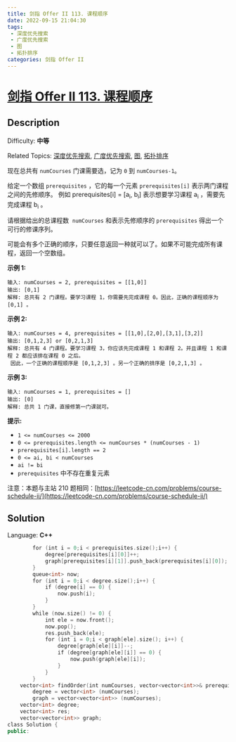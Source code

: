 ```yaml
---
title: 剑指 Offer II 113. 课程顺序
date: 2022-09-15 21:04:30
tags:
 - 深度优先搜索
 - 广度优先搜索
 - 图
 - 拓扑排序
categories: 剑指 Offer II
---
```


# [剑指 Offer II 113\. 课程顺序](https://leetcode.cn/problems/QA2IGt/)

## Description

Difficulty: **中等**  

Related Topics: [深度优先搜索](https://leetcode.cn/tag/depth-first-search/), [广度优先搜索](https://leetcode.cn/tag/breadth-first-search/), [图](https://leetcode.cn/tag/graph/), [拓扑排序](https://leetcode.cn/tag/topological-sort/)


现在总共有 `numCourses` 门课需要选，记为 `0` 到 `numCourses-1`。

给定一个数组 `prerequisites` ，它的每一个元素 `prerequisites[i]` 表示两门课程之间的先修顺序。 例如 prerequisites[i] = [a<sub>i</sub>, b<sub>i</sub>] 表示想要学习课程 a<sub>i</sub> ，需要先完成课程 b<sub>i</sub> 。

请根据给出的总课程数  `numCourses` 和表示先修顺序的 `prerequisites` 得出一个可行的修课序列。

可能会有多个正确的顺序，只要任意返回一种就可以了。如果不可能完成所有课程，返回一个空数组。

**示例 1:**

```
输入: numCourses = 2, prerequisites = [[1,0]] 
输出: [0,1]
解释: 总共有 2 门课程。要学习课程 1，你需要先完成课程 0。因此，正确的课程顺序为 [0,1] 。
```

**示例 2:**

```
输入: numCourses = 4, prerequisites = [[1,0],[2,0],[3,1],[3,2]]
输出: [0,1,2,3] or [0,2,1,3]
解释: 总共有 4 门课程。要学习课程 3，你应该先完成课程 1 和课程 2。并且课程 1 和课程 2 都应该排在课程 0 之后。
 因此，一个正确的课程顺序是 [0,1,2,3] 。另一个正确的排序是 [0,2,1,3] 。
```

**示例 3:**

```
输入: numCourses = 1, prerequisites = [] 
输出: [0]
解释: 总共 1 门课，直接修第一门课就可。
```

**提示:**

*   `1 <= numCourses <= 2000`
*   `0 <= prerequisites.length <= numCourses * (numCourses - 1)`
*   `prerequisites[i].length == 2`
*   `0 <= ai, bi < numCourses`
*   `ai != bi`
*   `prerequisites` 中不存在重复元素

注意：本题与主站 210 题相同：[https://leetcode-cn.com/problems/course-schedule-ii/](https://leetcode-cn.com/problems/course-schedule-ii/)


## Solution

Language: **C++**

```c++
        for (int i = 0;i < prerequisites.size();i++) {
            degree[prerequisites[i][0]]++;
            graph[prerequisites[i][1]].push_back(prerequisites[i][0]);
        }
        queue<int> now;
        for (int i = 0;i < degree.size();i++) {
            if (degree[i] == 0) {
                now.push(i);
            }
        }
        while (now.size() != 0) {
            int ele = now.front();
            now.pop();
            res.push_back(ele);
            for (int i = 0;i < graph[ele].size(); i++) {
                degree[graph[ele][i]]--;
                if (degree[graph[ele][i]] == 0) {
                    now.push(graph[ele][i]);
                }
            }
        }
    vector<int> findOrder(int numCourses, vector<vector<int>>& prerequisites) {
        degree = vector<int> (numCourses);
        graph = vector<vector<int>> (numCourses);
    vector<int> degree;
    vector<int> res;
    vector<vector<int>> graph;
class Solution {
public:
```